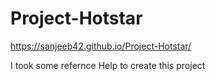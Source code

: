 # Project-Hotstar
https://sanjeeb42.github.io/Project-Hotstar/

I took some refernce Help to create this project
